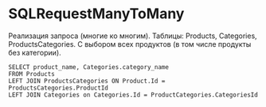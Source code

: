 # SQLRequestManyToMany

Реализация запроса (многие ко многим). Таблицы: Products, Categories, ProductsCategories. С выбором всех продуктов (в том числе продукты без категории).

    SELECT product_name, Categories.category_name
    FROM Products
    LEFT JOIN ProductsCategories ON Product.Id = ProductsCategories.ProductId
    LEFT JOIN Categories on Categories.Id = ProductCategories.CategoriesId
